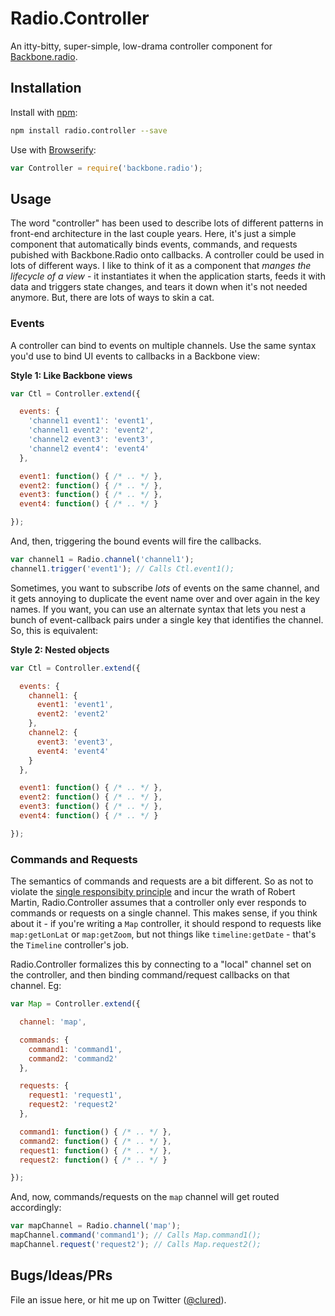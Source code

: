 # Radio.Controller

An itty-bitty, super-simple, low-drama controller component for [Backbone.radio](https://github.com/marionettejs/backbone.Radio).

## Installation

Install with [npm](https://www.npmjs.org):

```bash
npm install radio.controller --save
```

Use with [Browserify](http://browserify.org):

```javascript
var Controller = require('backbone.radio');
```

## Usage

The word "controller" has been used to describe lots of different patterns in front-end architecture in the last couple years. Here, it's just a simple component that automatically binds events, commands, and requests pubished with Backbone.Radio onto callbacks. A controller could be used in lots of different ways. I like to think of it as a component that _manges the lifecycle of a view_ - it instantiates it when the application starts, feeds it with data and triggers state changes, and tears it down when it's not needed anymore. But, there are lots of ways to skin a cat.

### Events

A controller can bind to events on multiple channels. Use the same syntax you'd use to bind UI events to callbacks in a Backbone view:

**Style 1: Like Backbone views**

```javascript
var Ctl = Controller.extend({

  events: {
    'channel1 event1': 'event1',
    'channel1 event2': 'event2',
    'channel2 event3': 'event3',
    'channel2 event4': 'event4'
  },

  event1: function() { /* .. */ },
  event2: function() { /* .. */ },
  event3: function() { /* .. */ },
  event4: function() { /* .. */ }

});
```

And, then, triggering the bound events will fire the callbacks.

```javascript
var channel1 = Radio.channel('channel1');
channel1.trigger('event1'); // Calls Ctl.event1();
```

Sometimes, you want to subscribe _lots_ of events on the same channel, and it gets annoying to duplicate the event name over and over again in the key names. If you want, you can use an alternate syntax that lets you nest a bunch of event-callback pairs under a single key that identifies the channel. So, this is equivalent:

**Style 2: Nested objects**

```javascript
var Ctl = Controller.extend({

  events: {
    channel1: {
      event1: 'event1',
      event2: 'event2'
    },
    channel2: {
      event3: 'event3',
      event4: 'event4'
    }
  },

  event1: function() { /* .. */ },
  event2: function() { /* .. */ },
  event3: function() { /* .. */ },
  event4: function() { /* .. */ }

});
```

### Commands and Requests

The semantics of commands and requests are a bit different. So as not to violate the [single responsibity principle](http://en.wikipedia.org/wiki/Single_responsibility_principle) and incur the wrath of Robert Martin, Radio.Controller assumes that a controller only ever responds to commands or requests on a single channel. This makes sense, if you think about it - if you're writing a `Map` controller, it should respond to requests like `map:getLonLat` or `map:getZoom`, but not things like `timeline:getDate` - that's the `Timeline` controller's job.

Radio.Controller formalizes this by connecting to a "local" channel set on the controller, and then binding command/request callbacks on that channel. Eg:

```javascript
var Map = Controller.extend({

  channel: 'map',

  commands: {
    command1: 'command1',
    command2: 'command2'
  },

  requests: {
    request1: 'request1',
    request2: 'request2'
  },

  command1: function() { /* .. */ },
  command2: function() { /* .. */ },
  request1: function() { /* .. */ },
  request2: function() { /* .. */ }

});
```

And, now, commands/requests on the `map` channel will get routed accordingly:

```javascript
var mapChannel = Radio.channel('map');
mapChannel.command('command1'); // Calls Map.command1();
mapChannel.request('request2'); // Calls Map.request2();
```

## Bugs/Ideas/PRs

File an issue here, or hit me up on Twitter ([@clured](https://twitter.com/clured)).
